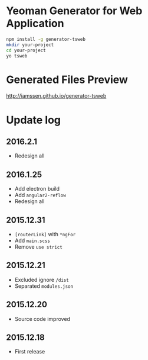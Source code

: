 # Yeoman Generator for Web Application

```sh
npm install -g generator-tsweb
mkdir your-project
cd your-project
yo tsweb
```

# Generated Files Preview

<http://iamssen.github.io/generator-tsweb>


# Update log

## 2016.2.1
- Redesign all

## 2016.1.25
- Add electron build
- Add `angular2-reflow`
- Redesign all

## 2015.12.31
- `[routerLink]` with `*ngFor`
- Add `main.scss`
- Remove `use strict`

## 2015.12.21
- Excluded ignore `/dist`
- Separated `modules.json`

## 2015.12.20
- Source code improved

## 2015.12.18
- First release